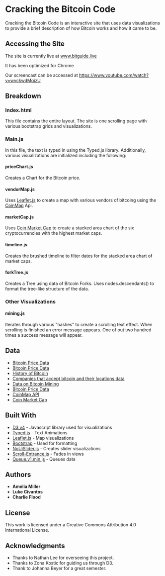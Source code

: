 # Cracking the Bitcoin Code

Cracking the Bitcoin Code is an interactive site that uses data visualizations to provide a brief description of how Bitcoin works and how it came to be. 

## Accessing the Site

The site is currently live at www.bitguide.live 

It has been optimized for Chrome

Our screencast can be accessed at https://www.youtube.com/watch?v=wvckwdMqjzU

## Breakdown 

### Index.html

This file contains the entire layout. The site is one scrolling page with various bootstrap grids and visualizations. 

### Main.js

In this file, the text is typed in using the Typed.js library. Additionally, various visualizations are initialized including the following: 

#### priceChart.js

Creates a Chart for the Bitcoin price. 

#### vendorMap.js

Uses [Leaflet.js](http://leafletjs.com/) to create a map with various vendors of bitcoing using the [CoinMap](https://coinmap.org/api/) Api. 

#### marketCap.js

Uses [Coin Market Cap](https://coinmarketcap.com/) to create a stacked area chart of the six cryptocurrencies with the highest market caps. 

#### timeline.js

Creates the brushed timeline to filter dates for the stacked area chart of market caps. 

#### forkTree.js

Creates a Tree using data of Bitcoin Forks. Uses nodes.descendants() to format the tree-like structure of the data. 

### Other Visualizations

#### mining.js

Iterates through various "hashes" to create a scrolling text effect. When scrolling is finished an error message appears. One of out two hundred times a success message will appear. 

## Data

* [Bitcoin Price Data](https://www.kaggle.com/mczielinski/bitcoin-historical-data)
* [Bitcoin Price Data](https://www.kaggle.com/sudalairajkumar/cryptocurrencypricehistory)
* [History of Bitcoin](http://www.nytimes.com/interactive/technology/bitcoin-timeline.html#/#time284_8155)
* [Companies that accept bitcoin and their locations data](https://99bitcoins.com/who-accepts-bitcoins-payment-companies-stores-take-bitcoins/) 
* [Data on Bitcoin Mining](https://www.bitcoinmining.com/) 
* [Bitcoin Price Data](https://blockchain.info/charts/market-price)
* [CoinMap API](https://coinmap.org/api/)
* [Coin Market Cap](https://coinmarketcap.com/)

## Built With

* [D3 v4](https://d3js.org/) - Javascript library used for visualizations
* [Typed.js](https://github.com/mattboldt/typed.js/) - Text Animations
* [Leaflet.js](http://leafletjs.com/) - Map visualizations
* [Bootstrap](https://getbootstrap.com/) - Used for formatting
* [NoUiSlider.js](https://refreshless.com/nouislider/) - Creates slider visualizations
* [Scroll-Entrance.js](https://andycaygill.github.io/scroll-entrance/) - Fades in views
* [Queue.v1.min.js](https://github.com/d3/d3-queue) - Queues data

## Authors

* **Amelia Miller** 
* **Luke Civantos**
* **Charlie Flood** 

## License

This work is licensed under a Creative Commons Attribution 4.0 International License.

## Acknowledgments

* Thanks to Nathan Lee for overseeing this project.
* Thanks to Zona Kostic for guiding us through D3. 
* Thank to Johanna Beyer for a great semester.
